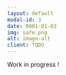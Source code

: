 ```yaml
---
layout: default
modal-id: 3
date: 0001-01-03
img: safe.png
alt: image-alt
client: TODO
---
```

Work in progress !